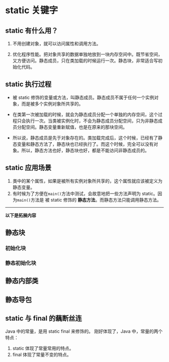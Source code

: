 # static 关键字

## static 有什么用？

1. 不用创建对象，就可以访问属性和调用方法。

2. 优化程序性能。把对象共享的数据单独地放到一块内存空间中。既节省空间，又方便访问。静态成员，只在类加载的时候运行一次。静态块，非常适合写初始化代码。

## static 执行过程
- 被 static 修饰的变量或方法，叫静态成员。静态成员不属于任何一个实例对象，而是被多个实例对象所共享的。

- 在类第一次被加载的时候，就会为静态成员分配一个单独的内存空间，这个过程只会执行一次。当类被实例化时，不会为静态成员分配空间，只为非静态成员分配空间。静态变量重新赋值，也是在原来的那块空间。

- 所以说，静态成员是先于对象存在的。类加载完成后，这个时候，已经有了静态变量和静态方法了，静态块也已经执行了。而这个时候，完全可以没有对象。所以，静态方法也好，静态块也好，都是不能访问非静态成员的。


## static 应用场景
1. 类中的某个属性，如果是被所有实例对象所共享的，这个属性就应该被定义为静态变量。
2. 有时候为了方便在`main()`方法中测试，会故意地把一些方法声明为 static。因为`main()`方法是 被 static 修饰的 **静态方法**。而静态方法只能调用静态方法。


----------------
**以下是拓展内容**  

## 静态块
### 初始化块
### 静态初始化块
## 静态内部类

## 静态导包

## static 与 final 的藕断丝连

Java 中的常量，是用 static final 来修饰的。
刚好体现了，Java 中，常量的两个特点：
1. static 体现了常量常用的特点。
2. final 体现了常量不变的特点。





